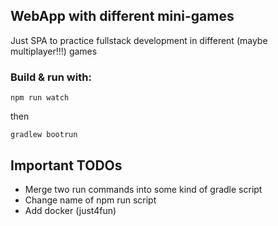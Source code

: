 ## WebApp with different mini-games

Just SPA to practice fullstack development in different (maybe multiplayer!!!) games

### Build & run with:
`npm run watch`

then

`gradlew bootrun`

## Important TODOs
- Merge two run commands into some kind of gradle script 
- Change name of npm run script
- Add docker (just4fun)
